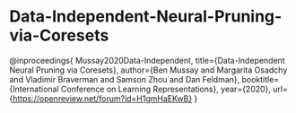 # Data-Independent-Neural-Pruning-via-Coresets
@inproceedings{ Mussay2020Data-Independent, title={Data-Independent Neural Pruning via Coresets}, author={Ben Mussay and Margarita Osadchy and Vladimir Braverman and Samson Zhou and Dan Feldman}, booktitle={International Conference on Learning Representations}, year={2020}, url={https://openreview.net/forum?id=H1gmHaEKwB} }
